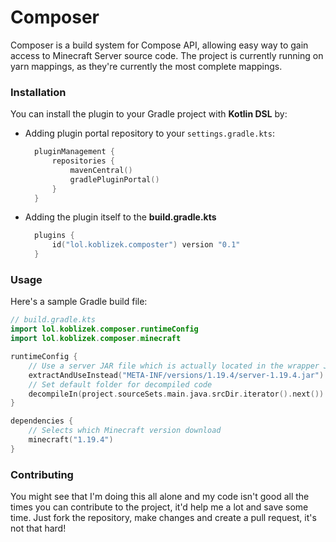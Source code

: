 # Composer  
Composer is a build system for Compose API, allowing easy way 
to gain access to Minecraft Server source code.
The project is currently running on yarn mappings, 
as they're currently the most complete mappings.  

### Installation  
You can install the plugin to your Gradle project with **Kotlin DSL** by:  
- Adding plugin portal repository to your `settings.gradle.kts`:
  ```kotlin
    pluginManagement {
        repositories {
            mavenCentral()
            gradlePluginPortal()
        }
    }
  ```
- Adding the plugin itself to the **build.gradle.kts**
  ```kotlin
    plugins {
        id("lol.koblizek.composter") version "0.1"
    } 
  ```

### Usage  
Here's a sample Gradle build file:  

```kotlin
// build.gradle.kts
import lol.koblizek.composer.runtimeConfig
import lol.koblizek.composer.minecraft

runtimeConfig {
    // Use a server JAR file which is actually located in the wrapper JAR for decompilation
    extractAndUseInstead("META-INF/versions/1.19.4/server-1.19.4.jar")
    // Set default folder for decompiled code
    decompileIn(project.sourceSets.main.java.srcDir.iterator().next())
}

dependencies {
    // Selects which Minecraft version download
    minecraft("1.19.4")
}
```

### Contributing  
You might see that I'm doing this all alone and my code isn't good all the times
you can contribute to the project, it'd help me a lot and save some time.
Just fork the repository, make changes and create a pull request, it's not that hard!